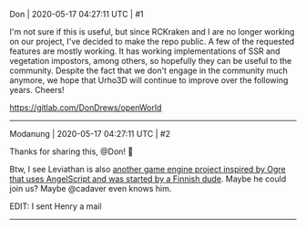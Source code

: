Don | 2020-05-17 04:27:11 UTC | #1

I'm not sure if this is useful, but since RCKraken and I are no longer working on our project, I've decided to make the repo public. A few of the requested features are mostly working. It has working implementations of SSR and vegetation impostors, among others, so hopefully they can be useful to the community. Despite the fact that we don't engage in the community much anymore, we hope that Urho3D will continue to improve over the following years. Cheers!

https://gitlab.com/DonDrews/openWorld

-------------------------

Modanung | 2020-05-17 04:27:11 UTC | #2

Thanks for sharing this, @Don! :slightly_smiling_face:  

Btw, I see Leviathan is also [another game engine project inspired by Ogre that uses AngelScript and was started by a Finnish dude](https://github.com/hhyyrylainen/Leviathan/). Maybe he could join us? Maybe @cadaver even knows him.

EDIT: I sent Henry a mail

-------------------------

